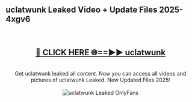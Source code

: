 <h2>uclatwunk Leaked Video + Update Files 2025- 4xgv6</h2>
<br>
<div align="center">
<h2><a href="https://libra.edu.pl?uclatwunk" rel="nofollow">🔴 CLICK HERE 🌐==►► uclatwunk</a></h2>
<br>
Get uclatwunk leaked all content. Now you can access all videos and pictures of uclatwunk Leaked. New Updated Files 2025!
<br>
<br>
<a href="https://libra.edu.pl?uclatwunk" rel="nofollow" data-target="animated-image.originalLink"><img src="https://i.ibb.co.com/WyWwxjT/player-gif2.gif" alt="uclatwunk Leaked OnlyFans" style="max-width: 100%; display: inline-block;" data-target="animated-image.originalImage"></a>
</div>
<br>